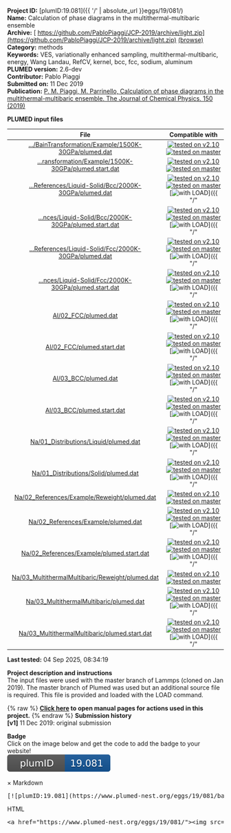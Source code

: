 **Project ID:** [plumID:19.081]({{ '/' | absolute_url }}eggs/19/081/)  
**Name:**  Calculation of phase diagrams in the multithermal-multibaric ensemble  
**Archive:** [ https://github.com/PabloPiaggi/JCP-2019/archive/light.zip](https://github.com/PabloPiaggi/JCP-2019/archive/light.zip) [(browse)](https://github.com/PabloPiaggi/JCP-2019/tree/light)  
**Category:**  methods  
**Keywords:**  VES, variationally enhanced sampling, multithermal-multibaric, energy, Wang Landau, RefCV, kernel, bcc, fcc, sodium, aluminum  
**PLUMED version:**  2.6-dev  
**Contributor:**  Pablo Piaggi  
**Submitted on:** 11 Dec 2019  
**Publication:** [P. M. Piaggi, M. Parrinello, Calculation of phase diagrams in the multithermal-multibaric ensemble. The Journal of Chemical Physics. 150 (2019)](http://dx.doi.org/10.1063/1.5102104)  
  
**PLUMED input files**  
  
| File     | Compatible with |  
|:--------:|:--------:|  
| [.../BainTransformation/Example/1500K-30GPa/plumed.dat](./data/Al/01_References/Bcc-Fcc/BainTransformation/Example/1500K-30GPa/plumed.dat.md) |  [![tested on v2.10](https://img.shields.io/badge/v2.10-passing-green.svg)](data/Al/01_References/Bcc-Fcc/BainTransformation/Example/1500K-30GPa/plumed.dat.plumed.stderr) [![tested on master](https://img.shields.io/badge/master-passing-green.svg)](data/Al/01_References/Bcc-Fcc/BainTransformation/Example/1500K-30GPa/plumed.dat.plumed_master.stderr) |  
| [...ransformation/Example/1500K-30GPa/plumed.start.dat](./data/Al/01_References/Bcc-Fcc/BainTransformation/Example/1500K-30GPa/plumed.start.dat.md) |  [![tested on v2.10](https://img.shields.io/badge/v2.10-passing-green.svg)](data/Al/01_References/Bcc-Fcc/BainTransformation/Example/1500K-30GPa/plumed.start.dat.plumed.stderr) [![tested on master](https://img.shields.io/badge/master-passing-green.svg)](data/Al/01_References/Bcc-Fcc/BainTransformation/Example/1500K-30GPa/plumed.start.dat.plumed_master.stderr) |  
| [...References/Liquid-Solid/Bcc/2000K-30GPa/plumed.dat](./data/Al/01_References/Liquid-Solid/Bcc/2000K-30GPa/plumed.dat.md) |  [![tested on v2.10](https://img.shields.io/badge/v2.10-failed-red.svg)](data/Al/01_References/Liquid-Solid/Bcc/2000K-30GPa/plumed.dat.plumed.stderr) [![tested on master](https://img.shields.io/badge/master-failed-red.svg)](data/Al/01_References/Liquid-Solid/Bcc/2000K-30GPa/plumed.dat.plumed_master.stderr) [![with LOAD](https://img.shields.io/badge/with-LOAD-yellow.svg)]({{ "/" | absolute_url }}badges) |  
| [...nces/Liquid-Solid/Bcc/2000K-30GPa/plumed.start.dat](./data/Al/01_References/Liquid-Solid/Bcc/2000K-30GPa/plumed.start.dat.md) |  [![tested on v2.10](https://img.shields.io/badge/v2.10-failed-red.svg)](data/Al/01_References/Liquid-Solid/Bcc/2000K-30GPa/plumed.start.dat.plumed.stderr) [![tested on master](https://img.shields.io/badge/master-failed-red.svg)](data/Al/01_References/Liquid-Solid/Bcc/2000K-30GPa/plumed.start.dat.plumed_master.stderr) [![with LOAD](https://img.shields.io/badge/with-LOAD-yellow.svg)]({{ "/" | absolute_url }}badges) |  
| [...References/Liquid-Solid/Fcc/2000K-30GPa/plumed.dat](./data/Al/01_References/Liquid-Solid/Fcc/2000K-30GPa/plumed.dat.md) |  [![tested on v2.10](https://img.shields.io/badge/v2.10-failed-red.svg)](data/Al/01_References/Liquid-Solid/Fcc/2000K-30GPa/plumed.dat.plumed.stderr) [![tested on master](https://img.shields.io/badge/master-failed-red.svg)](data/Al/01_References/Liquid-Solid/Fcc/2000K-30GPa/plumed.dat.plumed_master.stderr) [![with LOAD](https://img.shields.io/badge/with-LOAD-yellow.svg)]({{ "/" | absolute_url }}badges) |  
| [...nces/Liquid-Solid/Fcc/2000K-30GPa/plumed.start.dat](./data/Al/01_References/Liquid-Solid/Fcc/2000K-30GPa/plumed.start.dat.md) |  [![tested on v2.10](https://img.shields.io/badge/v2.10-failed-red.svg)](data/Al/01_References/Liquid-Solid/Fcc/2000K-30GPa/plumed.start.dat.plumed.stderr) [![tested on master](https://img.shields.io/badge/master-failed-red.svg)](data/Al/01_References/Liquid-Solid/Fcc/2000K-30GPa/plumed.start.dat.plumed_master.stderr) [![with LOAD](https://img.shields.io/badge/with-LOAD-yellow.svg)]({{ "/" | absolute_url }}badges) |  
| [Al/02_FCC/plumed.dat](./data/Al/02_FCC/plumed.dat.md) |  [![tested on v2.10](https://img.shields.io/badge/v2.10-failed-red.svg)](data/Al/02_FCC/plumed.dat.plumed.stderr) [![tested on master](https://img.shields.io/badge/master-failed-red.svg)](data/Al/02_FCC/plumed.dat.plumed_master.stderr) [![with LOAD](https://img.shields.io/badge/with-LOAD-yellow.svg)]({{ "/" | absolute_url }}badges) |  
| [Al/02_FCC/plumed.start.dat](./data/Al/02_FCC/plumed.start.dat.md) |  [![tested on v2.10](https://img.shields.io/badge/v2.10-failed-red.svg)](data/Al/02_FCC/plumed.start.dat.plumed.stderr) [![tested on master](https://img.shields.io/badge/master-failed-red.svg)](data/Al/02_FCC/plumed.start.dat.plumed_master.stderr) [![with LOAD](https://img.shields.io/badge/with-LOAD-yellow.svg)]({{ "/" | absolute_url }}badges) |  
| [Al/03_BCC/plumed.dat](./data/Al/03_BCC/plumed.dat.md) |  [![tested on v2.10](https://img.shields.io/badge/v2.10-failed-red.svg)](data/Al/03_BCC/plumed.dat.plumed.stderr) [![tested on master](https://img.shields.io/badge/master-failed-red.svg)](data/Al/03_BCC/plumed.dat.plumed_master.stderr) [![with LOAD](https://img.shields.io/badge/with-LOAD-yellow.svg)]({{ "/" | absolute_url }}badges) |  
| [Al/03_BCC/plumed.start.dat](./data/Al/03_BCC/plumed.start.dat.md) |  [![tested on v2.10](https://img.shields.io/badge/v2.10-failed-red.svg)](data/Al/03_BCC/plumed.start.dat.plumed.stderr) [![tested on master](https://img.shields.io/badge/master-failed-red.svg)](data/Al/03_BCC/plumed.start.dat.plumed_master.stderr) [![with LOAD](https://img.shields.io/badge/with-LOAD-yellow.svg)]({{ "/" | absolute_url }}badges) |  
| [Na/01_Distributions/Liquid/plumed.dat](./data/Na/01_Distributions/Liquid/plumed.dat.md) |  [![tested on v2.10](https://img.shields.io/badge/v2.10-failed-red.svg)](data/Na/01_Distributions/Liquid/plumed.dat.plumed.stderr) [![tested on master](https://img.shields.io/badge/master-failed-red.svg)](data/Na/01_Distributions/Liquid/plumed.dat.plumed_master.stderr) [![with LOAD](https://img.shields.io/badge/with-LOAD-yellow.svg)]({{ "/" | absolute_url }}badges) |  
| [Na/01_Distributions/Solid/plumed.dat](./data/Na/01_Distributions/Solid/plumed.dat.md) |  [![tested on v2.10](https://img.shields.io/badge/v2.10-failed-red.svg)](data/Na/01_Distributions/Solid/plumed.dat.plumed.stderr) [![tested on master](https://img.shields.io/badge/master-failed-red.svg)](data/Na/01_Distributions/Solid/plumed.dat.plumed_master.stderr) [![with LOAD](https://img.shields.io/badge/with-LOAD-yellow.svg)]({{ "/" | absolute_url }}badges) |  
| [Na/02_References/Example/Reweight/plumed.dat](./data/Na/02_References/Example/Reweight/plumed.dat.md) |  [![tested on v2.10](https://img.shields.io/badge/v2.10-passing-green.svg)](data/Na/02_References/Example/Reweight/plumed.dat.plumed.stderr) [![tested on master](https://img.shields.io/badge/master-failed-red.svg)](data/Na/02_References/Example/Reweight/plumed.dat.plumed_master.stderr) |  
| [Na/02_References/Example/plumed.dat](./data/Na/02_References/Example/plumed.dat.md) |  [![tested on v2.10](https://img.shields.io/badge/v2.10-failed-red.svg)](data/Na/02_References/Example/plumed.dat.plumed.stderr) [![tested on master](https://img.shields.io/badge/master-failed-red.svg)](data/Na/02_References/Example/plumed.dat.plumed_master.stderr) [![with LOAD](https://img.shields.io/badge/with-LOAD-yellow.svg)]({{ "/" | absolute_url }}badges) |  
| [Na/02_References/Example/plumed.start.dat](./data/Na/02_References/Example/plumed.start.dat.md) |  [![tested on v2.10](https://img.shields.io/badge/v2.10-failed-red.svg)](data/Na/02_References/Example/plumed.start.dat.plumed.stderr) [![tested on master](https://img.shields.io/badge/master-failed-red.svg)](data/Na/02_References/Example/plumed.start.dat.plumed_master.stderr) [![with LOAD](https://img.shields.io/badge/with-LOAD-yellow.svg)]({{ "/" | absolute_url }}badges) |  
| [Na/03_MultithermalMultibaric/Reweight/plumed.dat](./data/Na/03_MultithermalMultibaric/Reweight/plumed.dat.md) |  [![tested on v2.10](https://img.shields.io/badge/v2.10-passing-green.svg)](data/Na/03_MultithermalMultibaric/Reweight/plumed.dat.plumed.stderr) [![tested on master](https://img.shields.io/badge/master-failed-red.svg)](data/Na/03_MultithermalMultibaric/Reweight/plumed.dat.plumed_master.stderr) |  
| [Na/03_MultithermalMultibaric/plumed.dat](./data/Na/03_MultithermalMultibaric/plumed.dat.md) |  [![tested on v2.10](https://img.shields.io/badge/v2.10-failed-red.svg)](data/Na/03_MultithermalMultibaric/plumed.dat.plumed.stderr) [![tested on master](https://img.shields.io/badge/master-failed-red.svg)](data/Na/03_MultithermalMultibaric/plumed.dat.plumed_master.stderr) [![with LOAD](https://img.shields.io/badge/with-LOAD-yellow.svg)]({{ "/" | absolute_url }}badges) |  
| [Na/03_MultithermalMultibaric/plumed.start.dat](./data/Na/03_MultithermalMultibaric/plumed.start.dat.md) |  [![tested on v2.10](https://img.shields.io/badge/v2.10-failed-red.svg)](data/Na/03_MultithermalMultibaric/plumed.start.dat.plumed.stderr) [![tested on master](https://img.shields.io/badge/master-failed-red.svg)](data/Na/03_MultithermalMultibaric/plumed.start.dat.plumed_master.stderr) [![with LOAD](https://img.shields.io/badge/with-LOAD-yellow.svg)]({{ "/" | absolute_url }}badges) |  
  
**Last tested:**  04 Sep 2025, 08:34:19
  
**Project description and instructions**  
The input files were used with the master branch of Lammps (cloned on Jan 2019). The master branch of Plumed was used but an additional source file is required. This file is provided and loaded with the LOAD command. 

  
{% raw %}
<b><a href="https://www.plumed.org/doc-master/user-doc/html/actionlist/?actions=TD_MULTITHERMAL_MULTIBARIC,READ,DUMPGRID,VOLUME,COMBINE,CONVERT_TO_FES,OPT_DUMMY,TD_WELLTEMPERED,REWEIGHT_TEMP_PRESS,REWEIGHT_BIAS,UPPER_WALLS,Q6,PRINT,ENERGY,RESTART,OPT_AVERAGED_SGD,MATHEVAL,LOAD,BF_LEGENDRE,HISTOGRAM,CELL,LOWER_WALLS,VES_LINEAR_EXPANSION" target="_blank">Click here</a> to open manual pages for actions used in this project.</b>
{% endraw %}
**Submission history**  
**[v1]** 11 Dec 2019: original submission  
  
**Badge**  
Click on the image below and get the code to add the badge to your website!  
<img src="./badge.svg" alt="plumeDnest:19.081" id="myBtn" class="badge">
<div id="myModal" class="modal">
  <div class="modal-content">
    <span class="close">&times;</span>
    Markdown<pre>[![plumID:19.081](https://www.plumed-nest.org/eggs/19/081/badge.svg)](https://www.plumed-nest.org/eggs/19/081/)</pre>
    HTML<pre>&lt;a href="https://www.plumed-nest.org/eggs/19/081/"&gt;&lt;img src="https://www.plumed-nest.org/eggs/19/081/badge.svg" alt="plumID:19.081"&gt;&lt;/a&gt;</pre>
  </div>
</div>
